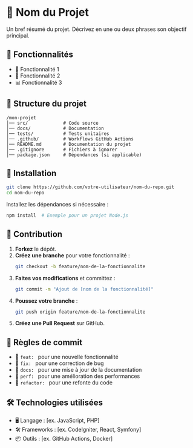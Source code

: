# 📌 Nom du Projet

Un bref résumé du projet. Décrivez en une ou deux phrases son objectif principal.

## 🚀 Fonctionnalités

- 🎯 Fonctionnalité 1
- 🔧 Fonctionnalité 2
- 📊 Fonctionnalité 3

## 📂 Structure du projet

```
/mon-projet
│── src/             # Code source
│── docs/            # Documentation
│── tests/           # Tests unitaires
│── .github/         # Workflows GitHub Actions
│── README.md        # Documentation du projet
│── .gitignore       # Fichiers à ignorer
│── package.json     # Dépendances (si applicable)
```

## 🎯 Installation

```bash
git clone https://github.com/votre-utilisateur/nom-du-repo.git
cd nom-du-repo
```

Installez les dépendances si nécessaire :
```bash
npm install  # Exemple pour un projet Node.js
```

## 🚀 Contribution

1. **Forkez** le dépôt.
2. **Créez une branche** pour votre fonctionnalité :
   ```bash
   git checkout -b feature/nom-de-la-fonctionnalite
   ```
3. **Faites vos modifications** et committez :
   ```bash
   git commit -m "Ajout de [nom de la fonctionnalité]"
   ```
4. **Poussez votre branche** :
   ```bash
   git push origin feature/nom-de-la-fonctionnalite
   ```
5. **Créez une Pull Request** sur GitHub.

## 📜 Règles de commit

- 🎯 `feat: ` pour une nouvelle fonctionnalité
- 🐛 `fix: ` pour une correction de bug
- 📝 `docs: ` pour une mise à jour de la documentation
- 🚀 `perf: ` pour une amélioration des performances
- 🔨 `refactor: ` pour une refonte du code

## 🛠️ Technologies utilisées

- 🖥️ Langage : [ex. JavaScript, PHP]
- 🛠️ Frameworks : [ex. CodeIgniter, React, Symfony]
- 📦 Outils : [ex. GitHub Actions, Docker]


